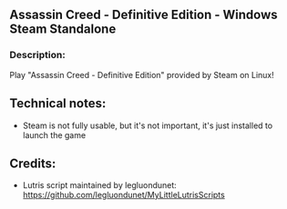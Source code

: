 ## Assassin Creed - Definitive Edition - Windows Steam Standalone
### Description:
Play "Assassin Creed - Definitive Edition" provided by Steam on Linux!
## Technical notes:
- Steam is not fully usable, but it's not important, it's just installed to launch the game
## Credits:
- Lutris script maintained by legluondunet: https://github.com/legluondunet/MyLittleLutrisScripts
